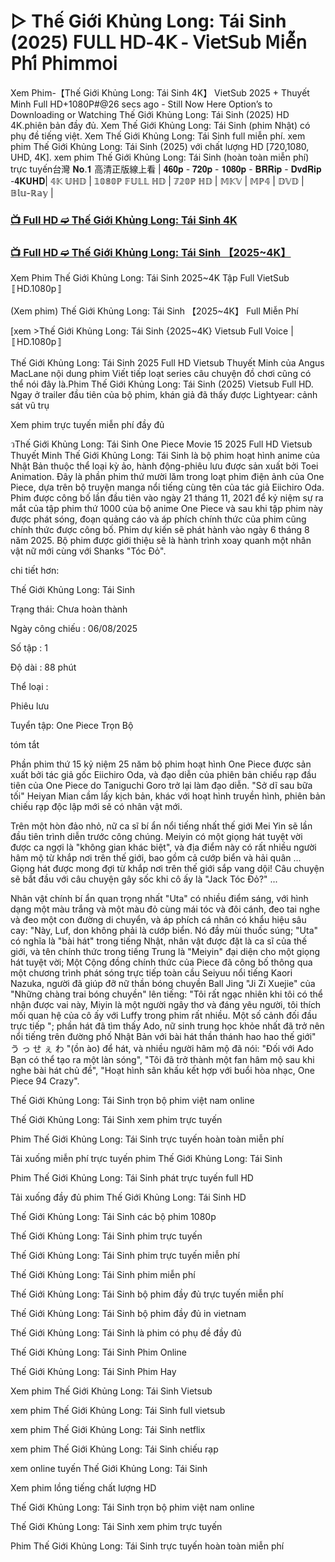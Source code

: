 # ▷ Thế Giới Khủng Long: Tái Sinh (2025) 𝖥𝖴𝖫𝖫 𝖧𝖣-𝟦𝖪 - 𝖵𝗂𝖾𝗍𝖲𝗎𝖻 𝖬𝗂𝖾̂̃𝗇 𝖯𝗁𝗂́ 𝖯𝗁𝗂𝗆𝗆𝗈𝗂

Xem Phim-【Thế Giới Khủng Long: Tái Sinh 4K】 VietSub 2025 + Thuyết Minh Full HD+1080P#@26 secs ago - Still Now Here Option’s to Downloading or Watching Thế Giới Khủng Long: Tái Sinh (2025) HD 4K.phiên bản đầy đủ. Xem Thế Giới Khủng Long: Tái Sinh (phim Nhật) có phụ đề tiếng việt. Xem Thế Giới Khủng Long: Tái Sinh full miễn phí. xem phim Thế Giới Khủng Long: Tái Sinh (2025) với chất lượng HD [720,1080, UHD, 4K]. xem phim Thế Giới Khủng Long: Tái Sinh (hoàn toàn miễn phí) trực tuyến台灣 𝐍𝐨.𝟏 高清正版線上看 | 𝟒𝟔𝟎𝐩 - 𝟕𝟐𝟎𝐩 - 𝟏𝟎𝟖𝟎𝐩 - 𝐁𝐑𝐑𝐢𝐩 - 𝐃𝐯𝐝𝐑𝐢𝐩 -𝟒𝐊𝐔𝐇𝐃| 𝟜𝕂 𝕌ℍ𝔻 | 𝟙𝟘𝟠𝟘ℙ 𝔽𝕌𝕃𝕃 ℍ𝔻 | 𝟟𝟚𝟘ℙ ℍ𝔻 | 𝕄𝕂𝕍 | 𝕄ℙ𝟜 | 𝔻𝕍𝔻 | 𝔹𝕝𝕦-ℝ𝕒𝕪 |

### [📺 Full HD ➫️ Thế Giới Khủng Long: Tái Sinh 4K](https://t.co/ZpzAkbURRb)

### [📺 Full HD ➫️ Thế Giới Khủng Long: Tái Sinh 【2025~4K】](https://t.co/ZpzAkbURRb)

Xem Phim Thế Giới Khủng Long: Tái Sinh 2025~4K Tập Full VietSub 〚HD.1080p〛

(Xem phim) Thế Giới Khủng Long: Tái Sinh 【2025~4K】 Full Miễn Phí

[xem >Thế Giới Khủng Long: Tái Sinh {2025~4K} Vietsub Full Voice | 〚HD.1080p〛

Thế Giới Khủng Long: Tái Sinh 2025 Full HD Vietsub Thuyết Minh của Angus MacLane nội dung phim Viết tiếp loạt series câu chuyện đồ chơi cũng có thể nói đây là.Phim Thế Giới Khủng Long: Tái Sinh (2025) Vietsub Full HD. Ngay ở trailer đầu tiên của bộ phim, khán giả đã thấy được Lightyear: cảnh sát vũ trụ

Xem phim trực tuyến miễn phí đầy đủ

วThế Giới Khủng Long: Tái Sinh One Piece Movie 15 2025 Full HD Vietsub Thuyết Minh Thế Giới Khủng Long: Tái Sinh là bộ phim hoạt hình anime của Nhật Bản thuộc thể loại kỳ ảo, hành động-phiêu lưu được sản xuất bởi Toei Animation. Đây là phần phim thứ mười lăm trong loạt phim điện ảnh của One Piece, dựa trên bộ truyện manga nổi tiếng cùng tên của tác giả Eiichiro Oda. Phim được công bố lần đầu tiên vào ngày 21 tháng 11, 2021 để kỷ niệm sự ra mắt của tập phim thứ 1000 của bộ anime One Piece và sau khi tập phim này được phát sóng, đoạn quảng cáo và áp phích chính thức của phim cũng chính thức được công bố. Phim dự kiến sẽ phát hành vào ngày 6 tháng 8 năm 2025. Bộ phim được giới thiệu sẽ là hành trình xoay quanh một nhân vật nữ mới cùng với Shanks "Tóc Đỏ".

chi tiết hơn:

Thế Giới Khủng Long: Tái Sinh

Trạng thái: Chưa hoàn thành

Ngày công chiếu : 06/08/2025

Số tập : 1

Độ dài : 88 phút

Thể loại :

Phiêu lưu

Tuyển tập: One Piece Trọn Bộ

tóm tắt

Phần phim thứ 15 kỷ niệm 25 năm bộ phim hoạt hình One Piece được sản xuất bởi tác giả gốc Eiichiro Oda, và đạo diễn của phiên bản chiếu rạp đầu tiên của One Piece do Taniguchi Goro trở lại làm đạo diễn. "Sở dĩ sau bữa tối" Heiyan Mian cầm lấy kịch bản, khác với hoạt hình truyền hình, phiên bản chiếu rạp độc lập mới sẽ có nhân vật mới.

Trên một hòn đảo nhỏ, nữ ca sĩ bí ẩn nổi tiếng nhất thế giới Mei Yin sẽ lần đầu tiên trình diễn trước công chúng. Meiyin có một giọng hát tuyệt vời được ca ngợi là "không gian khác biệt", và địa điểm này có rất nhiều người hâm mộ từ khắp nơi trên thế giới, bao gồm cả cướp biển và hải quân ... Giọng hát được mong đợi từ khắp nơi trên thế giới sắp vang dội! Câu chuyện sẽ bắt đầu với câu chuyện gây sốc khi cô ấy là "Jack Tóc Đỏ?" ...

Nhân vật chính bí ẩn quan trọng nhất "Uta" có nhiều điểm sáng, với hình dạng một màu trắng và một màu đỏ cùng mái tóc và đôi cánh, đeo tai nghe và đeo một con đường di chuyển, và áp phích cá nhân có khẩu hiệu sâu cay: "Này, Luf, don không phải là cướp biển. Nó đầy mùi thuốc súng; "Uta" có nghĩa là "bài hát" trong tiếng Nhật, nhân vật được đặt là ca sĩ của thế giới, và tên chính thức trong tiếng Trung là "Meiyin" đại diện cho một giọng hát tuyệt vời; Một Cộng đồng chính thức của Piece đã công bố thông qua một chương trình phát sóng trực tiếp toàn cầu Seiyuu nổi tiếng Kaori Nazuka, người đã giúp đỡ nữ thần bóng chuyền Ball Jing "Ji Zi Xuejie" của "Những chàng trai bóng chuyền" lên tiếng: "Tôi rất ngạc nhiên khi tôi có thể nhận được vai này, Miyin là một người ngây thơ và đáng yêu người, tôi thích mối quan hệ của cô ấy với Luffy trong phim rất nhiều. Một số cảnh đối đầu trực tiếp "; phần hát đã tìm thấy Ado, nữ sinh trung học khỏe nhất đã trở nên nổi tiếng trên đường phố Nhật Bản với bài hát thần thánh hao hao thế giới" う っ せ ぇ わ "(ồn ào) để hát, và nhiều người hâm mộ đã nói: "Đối với Ado Bạn có thể tạo ra một làn sóng", "Tôi đã trở thành một fan hâm mộ sau khi nghe bài hát chủ đề", "Hoạt hình sân khấu kết hợp với buổi hòa nhạc, One Piece 94 Crazy".

Thế Giới Khủng Long: Tái Sinh trọn bộ phim việt nam online

Thế Giới Khủng Long: Tái Sinh xem phim trực tuyến

Phim Thế Giới Khủng Long: Tái Sinh trực tuyến hoàn toàn miễn phí

Tải xuống miễn phí trực tuyến phim Thế Giới Khủng Long: Tái Sinh

Phim Thế Giới Khủng Long: Tái Sinh phát trực tuyến full HD

Tải xuống đầy đủ phim Thế Giới Khủng Long: Tái Sinh HD

Thế Giới Khủng Long: Tái Sinh các bộ phim 1080p

Thế Giới Khủng Long: Tái Sinh phim trực tuyến

Thế Giới Khủng Long: Tái Sinh phim trực tuyến miễn phí

Thế Giới Khủng Long: Tái Sinh phim miễn phí

Thế Giới Khủng Long: Tái Sinh bộ phim đầy đủ trực tuyến miễn phí

Thế Giới Khủng Long: Tái Sinh bộ phim đầy đủ in vietnam

Thế Giới Khủng Long: Tái Sinh là phim có phụ đề đầy đủ

Thế Giới Khủng Long: Tái Sinh Phim Online

Thế Giới Khủng Long: Tái Sinh Phim Hay

Xem phim Thế Giới Khủng Long: Tái Sinh Vietsub

xem phim Thế Giới Khủng Long: Tái Sinh full vietsub

xem phim Thế Giới Khủng Long: Tái Sinh netflix

xem phim Thế Giới Khủng Long: Tái Sinh chiếu rạp

xem online tuyến Thế Giới Khủng Long: Tái Sinh

Xem phim lồng tiếng chất lượng HD

Thế Giới Khủng Long: Tái Sinh trọn bộ phim việt nam online

Thế Giới Khủng Long: Tái Sinh xem phim trực tuyến

Phim Thế Giới Khủng Long: Tái Sinh trực tuyến hoàn toàn miễn phí
